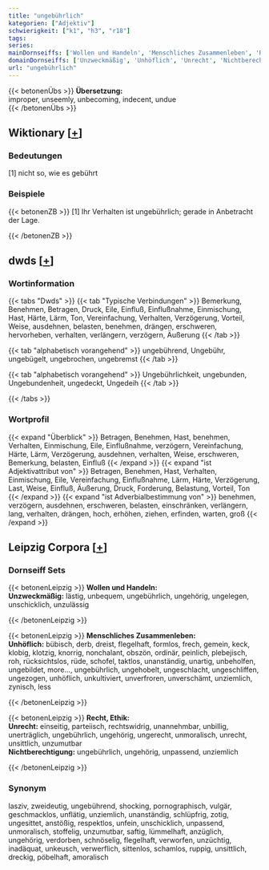 ```yaml
---
title: "ungebührlich"
kategorien: ["Adjektiv"]
schwierigkeit: ["k1", "h3", "r18"]
tags:
series:
mainDornseiffs: ['Wollen und Handeln', 'Menschliches Zusammenleben', 'Recht, Ethik']
domainDornseiffs: ['Unzweckmäßig', 'Unhöflich', 'Unrecht', 'Nichtberechtigung']
url: "ungebührlich"
---
```


{{< betonenÜbs >}}
**Übersetzung:**  
improper, unseemly, unbecoming, indecent, undue  
{{< /betonenÜbs >}}

## Wiktionary [[+](https://de.wiktionary.org/wiki/ungebührlich)]

### Bedeutungen
[1] nicht so, wie es gebührt  

### Beispiele
{{< betonenZB >}}
[1] Ihr Verhalten ist ungebührlich; gerade in Anbetracht der Lage.  

{{< /betonenZB >}}


## dwds [[+](https://www.dwds.de/wb/ungebührlich)]

### Wortinformation
{{< tabs "Dwds" >}}
{{< tab "Typische Verbindungen" >}}
Bemerkung, Benehmen, Betragen, Druck, Eile, Einfluß, Einflußnahme, Einmischung, Hast, Härte, Lärm, Ton, Vereinfachung, Verhalten, Verzögerung, Vorteil, Weise, ausdehnen, belasten, benehmen, drängen, erschweren, hervorheben, verhalten, verlängern, verzögern, Äußerung
{{< /tab >}}

{{< tab "alphabetisch vorangehend" >}}
ungebührend, Ungebühr, ungebügelt, ungebrochen, ungebremst
{{< /tab >}}

{{< tab "alphabetisch vorangehend" >}}
Ungebührlichkeit, ungebunden, Ungebundenheit, ungedeckt, Ungedeih
{{< /tab >}}

{{< /tabs >}}

### Wortprofil
{{< expand "Überblick" >}} Betragen, Benehmen, Hast, benehmen, Verhalten, Einmischung, Eile, Einflußnahme, verzögern, Vereinfachung, Härte, Lärm, Verzögerung, ausdehnen, verhalten, Weise, erschweren, Bemerkung, belasten, Einfluß {{< /expand >}}
{{< expand "ist Adjektivattribut von" >}} Betragen, Benehmen, Hast, Verhalten, Einmischung, Eile, Vereinfachung, Einflußnahme, Lärm, Härte, Verzögerung, Last, Weise, Einfluß, Äußerung, Druck, Forderung, Belastung, Vorteil, Ton {{< /expand >}}
{{< expand "ist Adverbialbestimmung von" >}} benehmen, verzögern, ausdehnen, erschweren, belasten, einschränken, verlängern, lang, verhalten, drängen, hoch, erhöhen, ziehen, erfinden, warten, groß {{< /expand >}}

## Leipzig Corpora [[+](https://corpora.uni-leipzig.de/en/res?word=ungebührlich&corpusId=deu_newscrawl-public_2018)]

### Dornseiff Sets
{{< betonenLeipzig >}}
**Wollen und Handeln:**  
**Unzweckmäßig:** lästig, unbequem, ungebührlich, ungehörig, ungelegen, unschicklich, unzulässig  

{{< /betonenLeipzig >}}


{{< betonenLeipzig >}}
**Menschliches Zusammenleben:**  
**Unhöflich:** bübisch, derb, dreist, flegelhaft, formlos, frech, gemein, keck, klobig, klotzig, knorrig, nonchalant, obszön, ordinär, peinlich, plebejisch, roh, rücksichtslos, rüde, schofel, taktlos, unanständig, unartig, unbeholfen, ungebildet, more..., ungebührlich, ungehobelt, ungeschlacht, ungeschliffen, ungezogen, unhöflich, unkultiviert, unverfroren, unverschämt, unziemlich, zynisch, less  

{{< /betonenLeipzig >}}


{{< betonenLeipzig >}}
**Recht, Ethik:**  
**Unrecht:** einseitig, parteiisch, rechtswidrig, unannehmbar, unbillig, unerträglich, ungebührlich, ungehörig, ungerecht, unmoralisch, unrecht, unsittlich, unzumutbar  
**Nichtberechtigung:** ungebührlich, ungehörig, unpassend, unziemlich  

{{< /betonenLeipzig >}}

### Synonym
lasziv, zweideutig, ungebührend, shocking, pornographisch, vulgär, geschmacklos, unflätig, unziemlich, unanständig, schlüpfrig, zotig, ungesittet, anstößig, respektlos, unfein, unschicklich, unpassend, unmoralisch, stoffelig, unzumutbar, saftig, lümmelhaft, anzüglich, ungehörig, verdorben, schnöselig, flegelhaft, verworfen, unzüchtig, inadäquat, unkeusch, verwerflich, sittenlos, schamlos, ruppig, unsittlich, dreckig, pöbelhaft, amoralisch

